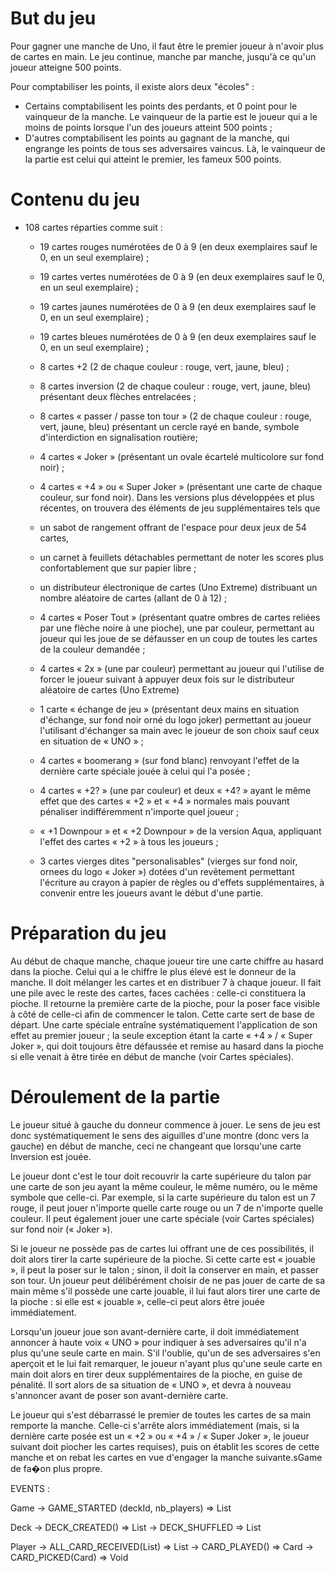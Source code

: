 # But du jeu
  Pour gagner une manche de Uno, il faut être le premier joueur à n'avoir plus de cartes en main. Le jeu continue, manche par manche, jusqu'à ce qu'un joueur atteigne 500 points.
  
  Pour comptabiliser les points, il existe alors deux "écoles" :
  
- Certains comptabilisent les points des perdants, et 0 point pour le vainqueur de la manche. Le vainqueur de la partie est le joueur qui a le moins de points lorsque l'un des joueurs atteint 500 points ;
- D'autres comptabilisent les points au gagnant de la manche, qui engrange les points de tous ses adversaires vaincus. Là, le vainqueur de la partie est celui qui atteint le premier, les fameux 500 points.
# Contenu du jeu
- 108 cartes réparties comme suit :
  - 19 cartes rouges numérotées de 0 à 9 (en deux exemplaires sauf le 0, en un seul exemplaire) ;
  - 19 cartes vertes numérotées de 0 à 9 (en deux exemplaires sauf le 0, en un seul exemplaire) ;
  - 19 cartes jaunes numérotées de 0 à 9 (en deux exemplaires sauf le 0, en un seul exemplaire) ;
  - 19 cartes bleues numérotées de 0 à 9 (en deux exemplaires sauf le 0, en un seul exemplaire) ;
  - 8 cartes +2 (2 de chaque couleur : rouge, vert, jaune, bleu) ;
  - 8 cartes inversion (2 de chaque couleur : rouge, vert, jaune, bleu) présentant deux flèches entrelacées ;
  - 8 cartes « passer / passe ton tour » (2 de chaque couleur : rouge, vert, jaune, bleu) présentant un cercle rayé en bande, symbole d'interdiction en signalisation routière;
  - 4 cartes « Joker » (présentant un ovale écartelé multicolore sur fond noir) ;
  - 4 cartes « +4 » ou « Super Joker » (présentant une carte de chaque couleur, sur fond noir).
  Dans les versions plus développées et plus récentes, on trouvera des éléments de jeu supplémentaires tels que
  
  - un sabot de rangement offrant de l'espace pour deux jeux de 54 cartes,
  - un carnet à feuillets détachables permettant de noter les scores plus confortablement que sur papier libre ;
  - un distributeur électronique de cartes (Uno Extreme) distribuant un nombre aléatoire de cartes (allant de 0 à 12) ;
  - 4 cartes « Poser Tout » (présentant quatre ombres de cartes reliées par une flèche noire à une pioche), une par couleur, permettant au joueur qui les joue de se défausser en un coup de toutes les cartes de la couleur demandée ;
  - 4 cartes « 2x » (une par couleur) permettant au joueur qui l'utilise de forcer le joueur suivant à appuyer deux fois sur le distributeur aléatoire de cartes (Uno Extreme)
  - 1 carte « échange de jeu » (présentant deux mains en situation d'échange, sur fond noir orné du logo joker) permettant au joueur l'utilisant d'échanger sa main avec le joueur de son choix sauf ceux en situation de « UNO » ;
  - 4 cartes « boomerang » (sur fond blanc) renvoyant l'effet de la dernière carte spéciale jouée à celui qui l'a posée ;
  - 4 cartes « +2? » (une par couleur) et deux « +4? » ayant le même effet que des cartes « +2 » et « +4 » normales mais pouvant pénaliser indifféremment n'importe quel joueur ;
  - « +1 Downpour » et « +2 Downpour » de la version Aqua, appliquant l'effet des cartes « +2 » à tous les joueurs ;
  - 3 cartes vierges dites "personalisables" (vierges sur fond noir, ornees du logo « Joker ») dotées d'un revêtement permettant l'écriture au crayon à papier de règles ou d'effets supplémentaires, à convenir entre les joueurs avant le début d'une partie.
# Préparation du jeu
  Au début de chaque manche, chaque joueur tire une carte chiffre au hasard dans la pioche. Celui qui a le chiffre le plus élevé est le donneur de la manche. Il doit mélanger les cartes et en distribuer 7 à chaque joueur. Il fait une pile avec le reste des cartes, faces cachées : celle-ci constituera la pioche. Il retourne la première carte de la pioche, pour la poser face visible à côté de celle-ci afin de commencer le talon. Cette carte sert de base de départ. Une carte spéciale entraîne systématiquement l'application de son effet au premier joueur ; la seule exception étant la carte « +4 » / « Super Joker », qui doit toujours être défaussée et remise au hasard dans la pioche si elle venait à être tirée en début de manche (voir Cartes spéciales).
  
# Déroulement de la partie
  Le joueur situé à gauche du donneur commence à jouer. Le sens de jeu est donc systématiquement le sens des aiguilles d'une montre (donc vers la gauche) en début de manche, ceci ne changeant que lorsqu'une carte Inversion est jouée.
  
  Le joueur dont c'est le tour doit recouvrir la carte supérieure du talon par une carte de son jeu ayant la même couleur, le même numéro, ou le même symbole que celle-ci. Par exemple, si la carte supérieure du talon est un 7 rouge, il peut jouer n'importe quelle carte rouge ou un 7 de n'importe quelle couleur. Il peut également jouer une carte spéciale (voir Cartes spéciales) sur fond noir (« Joker »).
  
  Si le joueur ne possède pas de cartes lui offrant une de ces possibilités, il doit alors tirer la carte supérieure de la pioche. Si cette carte est « jouable », il peut la poser sur le talon ; sinon, il doit la conserver en main, et passer son tour. Un joueur peut délibérément choisir de ne pas jouer de carte de sa main même s'il possède une carte jouable, il lui faut alors tirer une carte de la pioche : si elle est « jouable », celle-ci peut alors être jouée immédiatement.
  
  Lorsqu'un joueur joue son avant-dernière carte, il doit immédiatement annoncer à haute voix « UNO » pour indiquer à ses adversaires qu'il n'a plus qu'une seule carte en main. S'il l'oublie, qu'un de ses adversaires s'en aperçoit et le lui fait remarquer, le joueur n'ayant plus qu'une seule carte en main doit alors en tirer deux supplémentaires de la pioche, en guise de pénalité. Il sort alors de sa situation de « UNO », et devra à nouveau s'annoncer avant de poser son avant-dernière carte.
  
  Le joueur qui s'est débarrassé le premier de toutes les cartes de sa main remporte la manche. Celle-ci s'arrête alors immédiatement (mais, si la dernière carte posée est un « +2 » ou « +4 » / « Super Joker », le joueur suivant doit piocher les cartes requises), puis on établit les scores de cette manche et on rebat les cartes en vue d'engager la manche suivante.sGame de fa�on plus propre.
  
  
  
  EVENTS :
  
  Game 
  -> GAME_STARTED (deckId, nb_players) => List<Player>
  
  Deck
  -> DECK_CREATED() => List<Card>
  -> DECK_SHUFFLED => List<Card>
  
  Player
  -> ALL_CARD_RECEIVED(List<Card>) => List<Card>
  -> CARD_PLAYED() => Card
  -> CARD_PICKED(Card) => Void
  
  